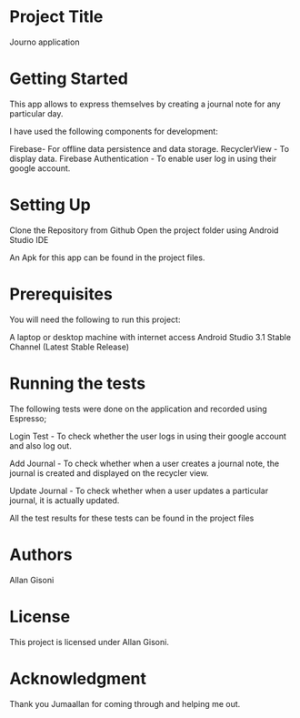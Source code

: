  # Project Title
Journo application

# Getting Started
This app allows to express themselves by creating a journal note for any particular day.

I have used the following components for development:

Firebase- For offline data persistence and data storage.
RecyclerView - To display data.
Firebase Authentication - To enable user log in using their google account.

# Setting Up

Clone the Repository from Github
Open the project folder using Android Studio IDE

An Apk for this app can be found in the project files.

# Prerequisites
You will need the following to run this project:

A laptop or desktop machine with internet access
Android Studio 3.1 Stable Channel (Latest Stable Release)

# Running the tests

The following tests were done on the application and recorded using Espresso;

Login Test - To check whether the user logs in using their google account and also log out.

Add Journal - To check whether when a user creates a journal note, the journal is created and displayed on the recycler view.

Update Journal - To check whether when a user updates a particular journal, it is actually updated.

All the test results for these tests can be found in the project files

# Authors
Allan Gisoni

# License
This project is licensed under Allan Gisoni.

# Acknowledgment
Thank you Jumaallan for coming through and helping me out.
